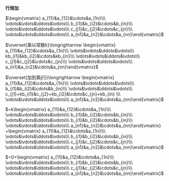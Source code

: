 **行倍加**    
    
 $\begin{vmatrix}    
a_{11}&a_{12}&\cdots&a_{1n}\\\     
\vdots&\vdots&\ddots&\vdots\\\     
b_{i1}&b_{i2}&\cdots&b_{in}\\\     
\vdots&\vdots&\ddots&\vdots\\\     
c_{j1}&c_{j2}&\cdots&c_{jn}\\\     
\vdots&\vdots&\ddots&\vdots\\\     
a_{n1}&a_{n2}&\cdots&a_{nn}\end{vmatrix}$     
    
 $\overset{乘以常数k}\longrightarrow    
\begin{vmatrix}    
a_{11}&a_{12}&\cdots&a_{1n}\\\     
\vdots&\vdots&\ddots&\vdots\\\     
kb_{i1}&kb_{i2}&\cdots&kb_{in}\\\     
\vdots&\vdots&\ddots&\vdots\\\     
c_{j1}&c_{j2}&\cdots&c_{jn}\\\     
\vdots&\vdots&\ddots&\vdots\\\     
a_{n1}&a_{n2}&\cdots&a_{nn}\end{vmatrix}$     
    
 $\overset{加到第j行}\longrightarrow    
\begin{vmatrix}    
a_{11}&a_{12}&\cdots&a_{1n}\\\     
\vdots&\vdots&\ddots&\vdots\\\     
b_{i1}&b_{i2}&\cdots&b_{in}\\\     
\vdots&\vdots&\ddots&\vdots\\\     
c_{j1}+kb_{i1}&c_{j2}+kb_{i2}&\cdots&c_{jn}+kb_{in}    
\\\     
\vdots&\vdots&\ddots&\vdots\\\     
a_{n1}&a_{n2}&\cdots&a_{nn}\end{vmatrix}$     
    
 $=k\begin{vmatrix}    
a_{11}&a_{12}&\cdots&a_{1n}\\\     
\vdots&\vdots&\ddots&\vdots\\\     
b_{i1}&b_{i2}&\cdots&b_{in}\\\     
\vdots&\vdots&\ddots&\vdots\\\     
b_{i1}&b_{i2}&\cdots&b_{in}\\\     
\vdots&\vdots&\ddots&\vdots\\\     
a_{n1}&a_{n2}&\cdots&a_{nn}\end{vmatrix}    
+\begin{vmatrix}    
a_{11}&a_{12}&\cdots&a_{1n}\\\     
\vdots&\vdots&\ddots&\vdots\\\     
b_{i1}&b_{i2}&\cdots&b_{in}\\\     
\vdots&\vdots&\ddots&\vdots\\\     
c_{j1}&c_{j2}&\cdots&c_{jn}\\\     
\vdots&\vdots&\ddots&\vdots\\\     
a_{n1}&a_{n2}&\cdots&a_{nn}\end{vmatrix}$     
    
 $=0+\begin{vmatrix}    
a_{11}&a_{12}&\cdots&a_{1n}\\\     
\vdots&\vdots&\ddots&\vdots\\\     
b_{i1}&b_{i2}&\cdots&b_{in}\\\     
\vdots&\vdots&\ddots&\vdots\\\     
c_{j1}&c_{j2}&\cdots&c_{jn}\\\     
\vdots&\vdots&\ddots&\vdots\\\     
a_{n1}&a_{n2}&\cdots&a_{nn}\end{vmatrix}$     
    
    
    
